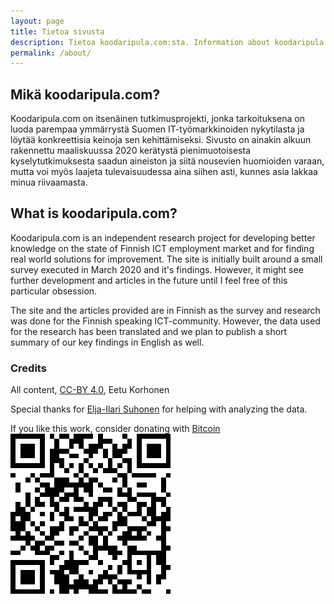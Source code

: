 ```yaml
---
layout: page
title: Tietoa sivusta
description: Tietoa koodaripula.com:sta. Information about koodaripula.com and what is it about.
permalink: /about/
---
```


## Mikä koodaripula.com?

Koodaripula.com on itsenäinen tutkimusprojekti, jonka tarkoituksena on luoda parempaa ymmärrystä Suomen IT-työmarkkinoiden nykytilasta ja löytää konkreettisia keinoja sen kehittämiseksi. Sivusto on ainakin alkuun rakennettu maaliskuussa 2020 kerätystä pienimuotoisesta kyselytutkimuksesta saadun aineiston ja siitä nousevien huomioiden varaan, mutta voi myös laajeta tulevaisuudessa aina siihen asti, kunnes asia lakkaa minua riivaamasta.


## What is koodaripula.com?

Koodaripula.com is an independent research project for developing better knowledge on the state of Finnish ICT employment market and for finding real world solutions for improvement. The site is initially built around a small survey executed in March 2020 and it's findings. However, it might see further development and articles in the future until I feel free of this particular obsession.

The site and the articles provided are in Finnish as the survey and research was done for the Finnish speaking ICT-community. However, the data used for the research has been translated and we plan to publish a short summary of our key findings in English as well.


### Credits

All content, [CC-BY 4.0](https://creativecommons.org/licenses/by/4.0/), Eetu Korhonen

Special thanks for [Elja-Ilari Suhonen](https://www.linkedin.com/in/eljasuhonen/) for helping with analyzing the data.

If you like this work, consider donating with [Bitcoin](bitcoin:1JNntiCWktjNxdTit7KPBgKkEd1Sof8cJF)
![bitcoin:1JNntiCWktjNxdTit7KPBgKkEd1Sof8cJF](/assets/bitcoin-qr.png "bitcoin:1JNntiCWktjNxdTit7KPBgKkEd1Sof8cJF")
